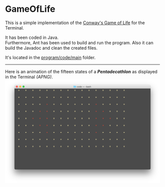 # GameOfLife
This is a simple implementation of the [Conway's Game of Life](https://en.wikipedia.org/wiki/Conway%27s_Game_of_Life) for the Terminal.

It has been coded in Java.  
Furthermore, Ant has been used to build and run the program. Also it can build the Javadoc and clean the created files.  

It's located in the [program/code/main](program/code/main) folder.

---
Here is an animation of the fifteen states of a **_Pentadecathlon_** as displayed in the Terminal _(APNG)_.
![Pentadecathlon](previews/preview.png "Pentadecathlon")

